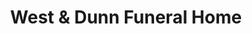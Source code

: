 ---
title: "West & Dunn Funeral Home"
url: /benson/west-and-dunn-funeral-home/
shop: funeral directors
---